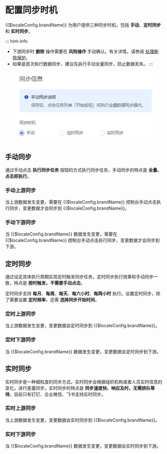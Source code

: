 # 配置同步时机

<LastUpdated/>

{{$localeConfig.brandName}} 为用户提供三种同步时机，包括 **手动**、**定时同步** 和 **实时同步**。

::: hint-info
* 下游同步时 **删除** 操作需要在 **风险操作** 手动确认。有关详情，请参阅 [处理删除保护](/guides/sync-new/risky-operation.md)。
* 如果是首次执行数据同步，建议先执行手动全量同步，防止数据丢失。
:::

<img src="../images/sync-mode.png" height=230 style="display:block;margin: 0 auto;">

## 手动同步

通过手动点击 **执行同步任务** 按钮的方式执行同步任务，手动同步的特点是 **全量、点击即执行**。

### 手动上游同步

当上游数据发生变更，需要在 {{$localeConfig.brandName}} 控制台手动点击执行同步，变更数据才会同步到 {{$localeConfig.brandName}}。

### 手动下游同步

当 {{$localeConfig.brandName}} 数据发生变更，需要在 {{$localeConfig.brandName}} 控制台手动点击执行同步，变更数据才会同步到下游。

## 定时同步

通过设定具体执行周期实现定时触发同步任务，定时同步执行效果和手动同步一致，特点是 **按时触发，不需要手动点击**。

定时同步支持 **每月**、**每周**、**每天**、**每六小时**、**每两小时** 执行。设置定时同步，除了需要设置 **定时频率**，还需 **选择同步开始时间**。

### 定时上游同步

当上游数据发生变更，变更数据会定时同步到 {{$localeConfig.brandName}}。

### 定时下游同步

当 {{$localeConfig.brandName}} 数据发生变更，变更数据会定时同步到下游。

## 实时同步

实时同步是一种细粒度的同步方式。实时同步会根据组织机构或者人员实时信息的变化，进行差量同步。实时同步的特点是 **同步速度快、响应及时、无需排队等待**。目前只有钉钉、企业微信、飞书支持实时同步。

### 实时上游同步

当上游数据发生变更，变更数据会实时同步到 {{$localeConfig.brandName}}。

### 实时下游同步
当 {{$localeConfig.brandName}} 数据发生变更，变更数据会实时同步到下游。